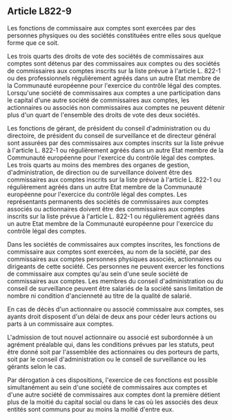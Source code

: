Article L822-9
----
Les fonctions de commissaire aux comptes sont exercées par des personnes
physiques ou des sociétés constituées entre elles sous quelque forme que ce
soit.

Les trois quarts des droits de vote des sociétés de commissaires aux comptes
sont détenus par des commissaires aux comptes ou des sociétés de commissaires
aux comptes inscrits sur la liste prévue à l'article L. 822-1 ou des
professionnels régulièrement agréés dans un autre Etat membre de la Communauté
européenne pour l'exercice du contrôle légal des comptes. Lorsqu'une société de
commissaires aux comptes a une participation dans le capital d'une autre société
de commissaires aux comptes, les actionnaires ou associés non commissaires aux
comptes ne peuvent détenir plus d'un quart de l'ensemble des droits de vote des
deux sociétés.

Les fonctions de gérant, de président du conseil d'administration ou du
directoire, de président du conseil de surveillance et de directeur général sont
assurées par des commissaires aux comptes inscrits sur la liste prévue à
l'article L. 822-1 ou régulièrement agréés dans un autre Etat membre de la
Communauté européenne pour l'exercice du contrôle légal des comptes. Les trois
quarts au moins des membres des organes de gestion, d'administration, de
direction ou de surveillance doivent être des commissaires aux comptes inscrits
sur la liste prévue à l'article L. 822-1 ou régulièrement agréés dans un autre
Etat membre de la Communauté européenne pour l'exercice du contrôle légal des
comptes. Les représentants permanents des sociétés de commissaires aux comptes
associés ou actionnaires doivent être des commissaires aux comptes inscrits sur
la liste prévue à l'article L. 822-1 ou régulièrement agréés dans un autre Etat
membre de la Communauté européenne pour l'exercice du contrôle légal des
comptes.

Dans les sociétés de commissaires aux comptes inscrites, les fonctions de
commissaire aux comptes sont exercées, au nom de la société, par des
commissaires aux comptes personnes physiques associés, actionnaires ou
dirigeants de cette société. Ces personnes ne peuvent exercer les fonctions de
commissaire aux comptes qu'au sein d'une seule société de commissaires aux
comptes. Les membres du conseil d'administration ou du conseil de surveillance
peuvent être salariés de la société sans limitation de nombre ni condition
d'ancienneté au titre de la qualité de salarié.

En cas de décès d'un actionnaire ou associé commissaire aux comptes, ses ayants
droit disposent d'un délai de deux ans pour céder leurs actions ou parts à un
commissaire aux comptes.

L'admission de tout nouvel actionnaire ou associé est subordonnée à un agrément
préalable qui, dans les conditions prévues par les statuts, peut être donné soit
par l'assemblée des actionnaires ou des porteurs de parts, soit par le conseil
d'administration ou le conseil de surveillance ou les gérants selon le cas.

Par dérogation à ces dispositions, l'exercice de ces fonctions est possible
simultanément au sein d'une société de commissaires aux comptes et d'une autre
société de commissaires aux comptes dont la première détient plus de la moitié
du capital social ou dans le cas où les associés des deux entités sont communs
pour au moins la moitié d'entre eux.
